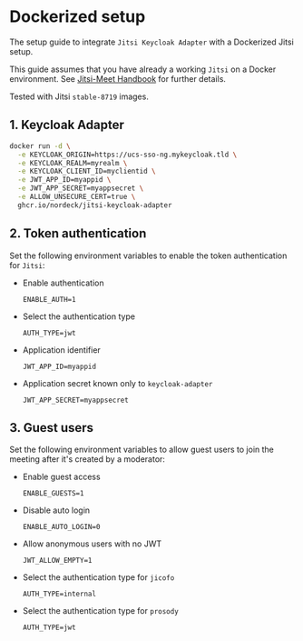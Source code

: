 # Dockerized setup

The setup guide to integrate `Jitsi Keycloak Adapter` with a Dockerized Jitsi
setup.

This guide assumes that you have already a working `Jitsi` on a Docker
environment. See
[Jitsi-Meet Handbook](https://jitsi.github.io/handbook/docs/devops-guide/devops-guide-docker/)
for further details.

Tested with Jitsi `stable-8719` images.

## 1. Keycloak Adapter

```bash
docker run -d \
  -e KEYCLOAK_ORIGIN=https://ucs-sso-ng.mykeycloak.tld \
  -e KEYCLOAK_REALM=myrealm \
  -e KEYCLOAK_CLIENT_ID=myclientid \
  -e JWT_APP_ID=myappid \
  -e JWT_APP_SECRET=myappsecret \
  -e ALLOW_UNSECURE_CERT=true \
  ghcr.io/nordeck/jitsi-keycloak-adapter
```

## 2. Token authentication

Set the following environment variables to enable the token authentication for
`Jitsi`:

- Enable authentication

  `ENABLE_AUTH=1`

- Select the authentication type

  `AUTH_TYPE=jwt`

- Application identifier

  `JWT_APP_ID=myappid`

- Application secret known only to `keycloak-adapter`

  `JWT_APP_SECRET=myappsecret`

## 3. Guest users

Set the following environment variables to allow guest users to join the meeting
after it's created by a moderator:

- Enable guest access

  `ENABLE_GUESTS=1`

- Disable auto login

  `ENABLE_AUTO_LOGIN=0`

- Allow anonymous users with no JWT

  `JWT_ALLOW_EMPTY=1`

- Select the authentication type for `jicofo`

  `AUTH_TYPE=internal`

- Select the authentication type for `prosody`

  `AUTH_TYPE=jwt`
